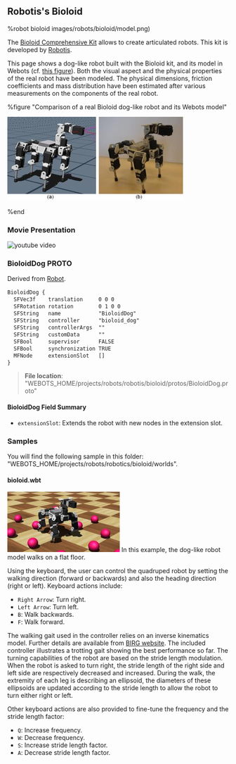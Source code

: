 ## Robotis's Bioloid

%robot bioloid images/robots/bioloid/model.png)

The [Bioloid Comprehensive Kit](https://en.wikipedia.org/wiki/Robotis_Bioloid) allows to create articulated robots.
This kit is developed by [Robotis](http://www.robotis.com).

This page shows a dog-like robot built with the Bioloid kit, and its model in Webots (cf. [this figure](#comparison-of-a-real-bioloid-dog-like-robot-and-its-webots-model)).
Both the visual aspect and the physical properties of the real robot have been modeled.
The physical dimensions, friction coefficients and mass distribution have been estimated after various measurements on the components of the real robot.

%figure "Comparison of a real Bioloid dog-like robot and its Webots model"

![real_robot.png](images/robots/bioloid/real_robot.thumbnail.jpg)

%end

### Movie Presentation

![youtube video](https://www.youtube.com/watch?v=hMRYdd0Jlis)

### BioloidDog PROTO

Derived from [Robot](../reference/robot.md).

```
BioloidDog {
  SFVec3f    translation     0 0 0
  SFRotation rotation        0 1 0 0
  SFString   name            "BioloidDog"
  SFString   controller      "bioloid_dog"
  SFString   controllerArgs  ""
  SFString   customData      ""
  SFBool     supervisor      FALSE
  SFBool     synchronization TRUE
  MFNode     extensionSlot   []
}
```

> **File location**: "WEBOTS\_HOME/projects/robots/robotis/bioloid/protos/BioloidDog.proto"

#### BioloidDog Field Summary

- `extensionSlot`: Extends the robot with new nodes in the extension slot.

### Samples

You will find the following sample in this folder: "WEBOTS\_HOME/projects/robots/robotics/bioloid/worlds".

#### bioloid.wbt

![bioloid.wbt.png](images/robots/bioloid/bioloid.wbt.thumbnail.jpg) In this example, the dog-like robot model walks on a flat floor.

Using the keyboard, the user can control the quadruped robot by setting the walking direction (forward or backwards) and also the heading direction (right or left).
Keyboard actions include:

- `Right Arrow`: Turn right.
- `Left Arrow`: Turn left.
- `B`: Walk backwards.
- `F`: Walk forward.

The walking gait used in the controller relies on an inverse kinematics model.
Further details are available from [BIRG website](http://birg.epfl.ch/page66584.html).
The included controller illustrates a trotting gait showing the best performance so far.
The turning capabilities of the robot are based on the stride length modulation.
When the robot is asked to turn right, the stride length of the right side and left side are respectively decreased and increased.
During the walk, the extremity of each leg is describing an ellipsoid, the diameters of these ellipsoids are updated according to the stride length to allow the robot to turn either right or left.

Other keyboard actions are also provided to fine-tune the frequency and the stride length factor:

- `Q`: Increase frequency.
- `W`: Decrease frequency.
- `S`: Increase stride length factor.
- `A`: Decrease stride length factor.
